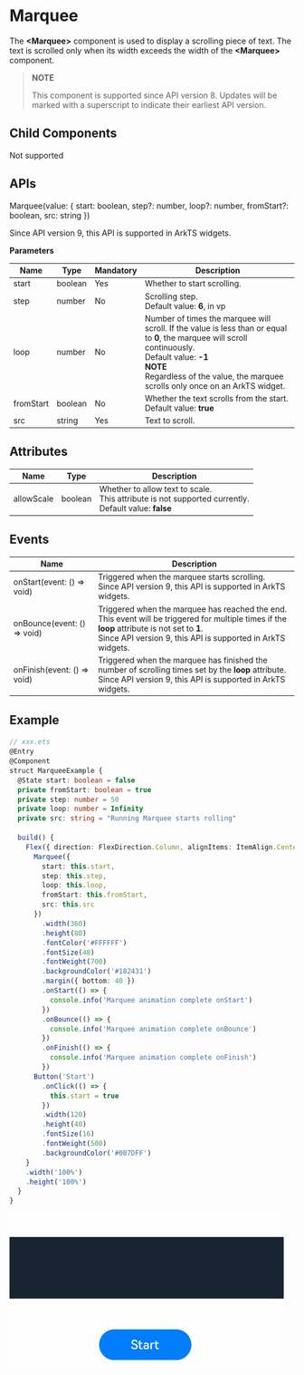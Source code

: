 # Marquee

The **\<Marquee>** component is used to display a scrolling piece of text. The text is scrolled only when its width exceeds the width of the **\<Marquee>** component.


>  **NOTE**
>
>  This component is supported since API version 8. Updates will be marked with a superscript to indicate their earliest API version.


## Child Components

Not supported


## APIs

Marquee(value: { start: boolean, step?: number, loop?: number, fromStart?: boolean, src: string })

Since API version 9, this API is supported in ArkTS widgets.

**Parameters**

| Name| Type| Mandatory| Description|
| -------- | -------- | -------- | -------- |
| start | boolean | Yes| Whether to start scrolling.|
| step | number | No| Scrolling step.<br>Default value: **6**, in vp|
| loop | number | No| Number of times the marquee will scroll. If the value is less than or equal to **0**, the marquee will scroll continuously.<br>Default value: **-1**<br>**NOTE**<br>Regardless of the value, the marquee scrolls only once on an ArkTS widget.|
| fromStart | boolean | No| Whether the text scrolls from the start.<br>Default value: **true**|
| src | string | Yes| Text to scroll.|

## Attributes

| Name      | Type| Description                                                        |
| ---------- | -------- | ------------------------------------------------------------ |
| allowScale | boolean  | Whether to allow text to scale.<br>This attribute is not supported currently.<br>Default value: **false** |

## Events

| Name| Description|
| -------- | -------- |
| onStart(event: () =&gt; void) | Triggered when the marquee starts scrolling.<br>Since API version 9, this API is supported in ArkTS widgets.|
| onBounce(event: () =&gt; void) | Triggered when the marquee has reached the end. This event will be triggered for multiple times if the **loop** attribute is not set to **1**.<br>Since API version 9, this API is supported in ArkTS widgets.|
| onFinish(event: () =&gt; void) | Triggered when the marquee has finished the number of scrolling times set by the **loop** attribute.<br>Since API version 9, this API is supported in ArkTS widgets.|


## Example


```ts
// xxx.ets
@Entry
@Component
struct MarqueeExample {
  @State start: boolean = false
  private fromStart: boolean = true
  private step: number = 50
  private loop: number = Infinity
  private src: string = "Running Marquee starts rolling"

  build() {
    Flex({ direction: FlexDirection.Column, alignItems: ItemAlign.Center, justifyContent: FlexAlign.Center }) {
      Marquee({
        start: this.start,
        step: this.step,
        loop: this.loop,
        fromStart: this.fromStart,
        src: this.src
      })
        .width(360)
        .height(80)
        .fontColor('#FFFFFF')
        .fontSize(48)
        .fontWeight(700)
        .backgroundColor('#182431')
        .margin({ bottom: 40 })
        .onStart(() => {
          console.info('Marquee animation complete onStart')
        })
        .onBounce(() => {
          console.info('Marquee animation complete onBounce')
        })
        .onFinish(() => {
          console.info('Marquee animation complete onFinish')
        })
      Button('Start')
        .onClick(() => {
          this.start = true
        })
        .width(120)
        .height(40)
        .fontSize(16)
        .fontWeight(500)
        .backgroundColor('#007DFF')
    }
    .width('100%')
    .height('100%')
  }
}
```

![marquee](figures/marquee.gif)
